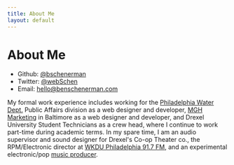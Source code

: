 ```yaml
---
title: About Me
layout: default
---
```

# About Me

- Github: [@bschenerman](https://github.com/bschenerman/)
- Twitter: [@webSchen](https://twitter.com/webSchen)
- Email: [hello@benschenerman.com](mailto:hello@benschenerman.com)

<p>My formal work experience includes working for the <a href="https://water.phila.gov" target="blank">Philadelphia Water Dept.</a> Public Affairs division as a web designer and developer, <a href="https://mghus.com" target="blank">MGH Marketing</a> in Baltimore as a web designer and developer, and Drexel University Student Technicians as a crew head, where I continue to work part-time during academic terms. In my spare time, I am an audio supervisor and sound designer for Drexel's Co-op Theater co., the RPM/Electronic director at <a href="http://wkdu.org" target="blank">WKDU Philadelphia 91.7 FM</a>, and an experimental electronic/pop <a href="https://soundcloud.com/cynabel" target="blank">music producer</a>.</p>